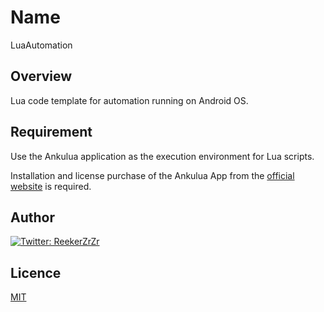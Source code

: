 # Name
LuaAutomation

## Overview
Lua code template for automation running on Android OS.

## Requirement
Use the Ankulua application as the execution environment for Lua scripts.

Installation and license purchase of the Ankulua App from the [official website](https://ankulua.boards.net/) is required.

## Author
[![Twitter: ReekerZrZr](https://img.shields.io/twitter/follow/ReekerZrZr?style=social)](https://x.com/ReekerZrZr)

## Licence

[MIT](https://opensource.org/licenses/mit-license.php)
